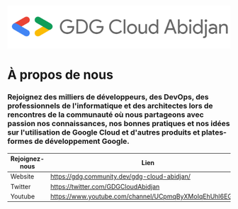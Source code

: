 [![GDG Cloud Abidjan Logo](https://github.com/gdgcloudabidjan/gdgcloudabidjan/blob/master/images/GDG_Cloud_Abidjan-Logo.png)](https://gdg.community.dev/gdg-cloud-abidjan/)

# **À propos de nous** #

### Rejoignez des milliers de développeurs, des DevOps, des professionnels de l'informatique et des architectes lors de rencontres de la communauté où nous partageons avec passion nos connaissances, nos bonnes pratiques et nos idées sur l'utilisation de Google Cloud et d'autres produits et plates-formes de développement Google. 

**Rejoignez-nous** | **Lien**
------------ | -------------
Website | <https://gdg.community.dev/gdg-cloud-abidjan/>
Twitter | <https://twitter.com/GDGCloudAbidjan>
Youtube | <https://www.youtube.com/channel/UCpmqByXMoIqEhUhl6EGn__g>

